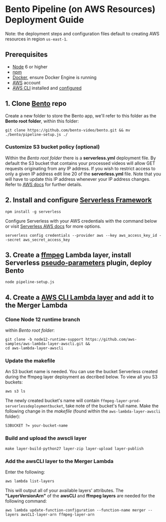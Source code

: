 # Bento Pipeline (on AWS Resources) Deployment Guide
Note: the deployment steps and configuration files default to creating AWS resources in region `us-east-1`.

## Prerequisites
- [Node](https://nodejs.org/en/) 6 or higher
- [npm](https://www.npmjs.com/get-npm)
- [Docker](https://www.docker.com/), ensure Docker Engine is running
- [AWS](https://aws.amazon.com) account
- [AWS CLI](https://docs.aws.amazon.com/cli/latest/userguide/cli-chap-install.html) installed and [configured](https://docs.aws.amazon.com/cli/latest/userguide/cli-chap-configure.html)

## 1. Clone [Bento](https://github.com/bento-video/bento.git) repo
Create a new folder to store the Bento app, we'll refer to this folder as the **Bento root folder**, within this folder:

```console
git clone https://github.com/bento-video/bento.git && mv ./bento/pipeline-setup.js ./
```

### Customize S3 bucket policy (optional)

Within the *Bento root folder* there is a **serverless.yml** deployment file. By default the S3 bucket that contains your processed videos will allow GET requests originating from any IP address. If you wish to restrict access to only a given IP address edit line 20 of the **serverless.yml** file. Note that you will have to update this IP address whenever your IP address changes. Refer to [AWS docs](https://docs.aws.amazon.com/AmazonS3/latest/dev/example-bucket-policies.html#example-bucket-policies-use-case-2) for further details. 

## 2. Install and configure [Serverless Framework](https://serverless.com/framework/docs/)

```console
npm install -g serverless 
```

Configure Serverless with your AWS credentials with the command below or visit [Serverless AWS docs](https://serverless.com/framework/docs/providers/aws/cli-reference/config-credentials/) for more options.

```console
serverless config credentials --provider aws --key aws_access_key_id --secret aws_secret_access_key
```

## 3. Create a [ffmpeg](https://www.ffmpeg.org/) Lambda layer, install Serverless [pseudo-parameters](https://serverless.com/plugins/serverless-pseudo-parameters/) plugin, deploy Bento  

```console
node pipeline-setup.js
```

## 4. Create a [AWS CLI Lambda layer](https://github.com/aws-samples/aws-lambda-layer-awscli/tree/node12-runtime-support) and add it to the Merger Lambda
### Clone Node 12 runtime branch 
within *Bento root folder*:

```console
git clone -b node12-runtime-support https://github.com/aws-samples/aws-lambda-layer-awscli.git &&
cd aws-lambda-layer-awscli
```

### Update the makefile
An S3 bucket name is needed. You can use the bucket Serverless created during the ffmpeg layer deployment as decribed below. To view all you S3 buckets:

```console
aws s3 ls
```

The newly created bucket's name will contain `ffmpeg-layer-prod-serverlessdeploymentbucket`, take note of the bucket's full name. Make the following change in the *makefile* (found within the `aws-lambda-layer-awscli` folder):

```console
S3BUCKET ?= your-bucket-name
```

### Build and upload the awscli layer

```console
make layer-build-python27 layer-zip layer-upload layer-publish
```

### Add the awsCLI layer to the Merger Lambda

Enter the following:

```console
aws lambda list-layers
```

This will output all of your available layers' attributes. The **"LayerVersionArn"** of the **awsCLI** and **ffmpeg layers** are needed for the following command:

```console
aws lambda update-function-configuration --function-name merger --layers awsCLI-layer-arn ffmpeg-layer-arn
```






